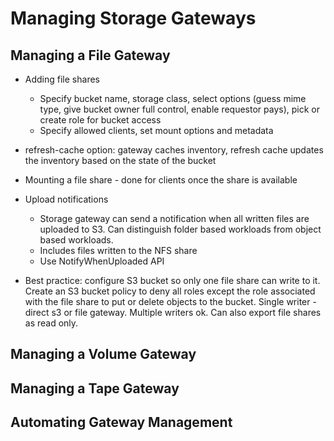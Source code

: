 # Managing Storage Gateways

## Managing a File Gateway

* Adding file shares
    * Specify bucket name, storage class, select options (guess mime type, give bucket owner full control, enable requestor pays), pick or create role for bucket access
    * Specify allowed clients, set mount options and metadata

* refresh-cache option: gateway caches inventory, refresh cache updates the inventory based on the state of the bucket
* Mounting a file share - done for clients once the share is available
* Upload notifications
    * Storage gateway can send a notification when all written files are uploaded to S3. Can distinguish folder based workloads from object based workloads.
    * Includes files written to the NFS share
    * Use NotifyWhenUploaded API

* Best practice: configure S3 bucket so only one file share can write to it. Create an S3 bucket policy to deny all roles except the role associated with the file share to put or delete objects to the bucket. Single writer - direct s3 or file gateway. Multiple writers ok. Can also export file shares as read only.



## Managing a Volume Gateway

## Managing a Tape Gateway

## Automating Gateway Management